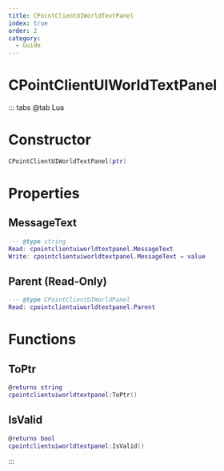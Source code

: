 ```yaml
---
title: CPointClientUIWorldTextPanel
index: true
order: 2
category:
  - Guide
---
```


# CPointClientUIWorldTextPanel

::: tabs
@tab Lua
# Constructor
```lua
CPointClientUIWorldTextPanel(ptr)
```
# Properties
## MessageText 
```lua
--- @type string
Read: cpointclientuiworldtextpanel.MessageText
Write: cpointclientuiworldtextpanel.MessageText = value
```
## Parent (Read-Only)
```lua
--- @type CPointClientUIWorldPanel
Read: cpointclientuiworldtextpanel.Parent
```
# Functions
## ToPtr
```lua
@returns string
cpointclientuiworldtextpanel:ToPtr()
```
## IsValid
```lua
@returns bool
cpointclientuiworldtextpanel:IsValid()
```

:::